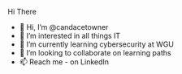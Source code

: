Hi There 
- 👋 Hi, I’m @candacetowner
- 👀 I’m interested in all things IT
- 🌱 I’m currently learning cybersecurity at WGU
- 💞️ I’m looking to collaborate on learning paths
- 📫 Reach me - on LinkedIn
